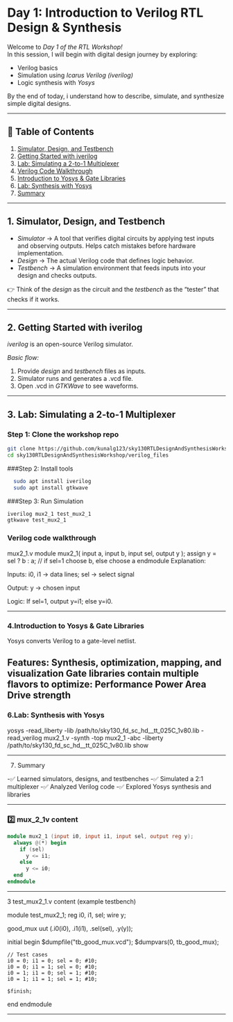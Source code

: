 # Day 1: Introduction to Verilog RTL Design & Synthesis

Welcome to *Day 1 of the RTL Workshop!*  
In this session, I will begin with digital design journey by exploring:

- Verilog basics  
- Simulation using *Icarus Verilog (iverilog)*  
- Logic synthesis with *Yosys*  

By the end of today, i understand how to describe, simulate, and synthesize simple digital designs.

---

## 📑 Table of Contents
1. [Simulator, Design, and Testbench](#1-simulator-design-and-testbench)  
2. [Getting Started with iverilog](#2-getting-started-with-iverilog)  
3. [Lab: Simulating a 2-to-1 Multiplexer](#3-lab-simulating-a-2-to-1-multiplexer)  
4. [Verilog Code Walkthrough](#4-verilog-code-walkthrough)  
5. [Introduction to Yosys & Gate Libraries](#5-introduction-to-yosys--gate-libraries)  
6. [Lab: Synthesis with Yosys](#6-lab-synthesis-with-yosys)  
7. [Summary](#7-summary)  

---

## 1. Simulator, Design, and Testbench

- *Simulator* → A tool that verifies digital circuits by applying test inputs and observing outputs. Helps catch mistakes before hardware implementation.  
- *Design* → The actual Verilog code that defines logic behavior.  
- *Testbench* → A simulation environment that feeds inputs into your design and checks outputs.  

👉 Think of the *design* as the circuit and the *testbench* as the “tester” that checks if it works.

---

## 2. Getting Started with iverilog

*iverilog* is an open-source Verilog simulator.  

*Basic flow:*
1. Provide *design* and *testbench* files as inputs.  
2. Simulator runs and generates a .vcd file.  
3. Open .vcd in *GTKWave* to see waveforms.  

---

## 3. Lab: Simulating a 2-to-1 Multiplexer

### Step 1: Clone the workshop repo
```bash
git clone https://github.com/kunalg123/sky130RTLDesignAndSynthesisWorkshop.git
cd sky130RTLDesignAndSynthesisWorkshop/verilog_files
```

###Step 2: Install tools
```bash
  sudo apt install iverilog
  sudo apt install gtkwave
```

###Step 3: Run Simulation
```bash
iverilog mux2_1 test_mux2_1
gtkwave test_mux2_1
```

### Verilog code walkthrough
mux2_1.v
module mux2_1(
    input a,
    input b,
    input sel,
    output y
);
    assign y = sel ? b : a;  // if sel=1 choose b, else choose a
endmodule
Explanation:

Inputs: i0, i1 → data lines; sel → select signal

Output: y → chosen input

Logic: If sel=1, output y=i1; else y=i0.

---

### 4.Introduction to Yosys & Gate Libraries

Yosys converts Verilog to a gate-level netlist.

Features:
Synthesis, optimization, mapping, and visualization
Gate libraries contain multiple flavors to optimize:
Performance
Power
Area
Drive strength
---

### 6.Lab: Synthesis with Yosys

yosys
-read_liberty -lib /path/to/sky130_fd_sc_hd__tt_025C_1v80.lib
-read_verilog mux2_1.v
-synth -top mux2_1
-abc -liberty /path/to/sky130_fd_sc_hd__tt_025C_1v80.lib
show


---

7. Summary

-✅ Learned simulators, designs, and testbenches
-✅ Simulated a 2:1 multiplexer
-✅ Analyzed Verilog code
-✅ Explored Yosys synthesis and libraries

---

### 2️⃣ mux_2_1v content

```verilog
module mux2_1 (input i0, input i1, input sel, output reg y);
  always @(*) begin
    if (sel)
      y <= i1;
    else
      y <= i0;
  end
endmodule
```

---

3️   test_mux2_1.v content (example testbench)

module test_mux2_1;
  reg i0, i1, sel;
  wire y;

  good_mux uut (.i0(i0), .i1(i1), .sel(sel), .y(y));

  initial begin
    $dumpfile("tb_good_mux.vcd");
    $dumpvars(0, tb_good_mux);

    // Test cases
    i0 = 0; i1 = 0; sel = 0; #10;
    i0 = 0; i1 = 1; sel = 0; #10;
    i0 = 1; i1 = 0; sel = 1; #10;
    i0 = 1; i1 = 1; sel = 1; #10;

    $finish;
  end
endmodule


---
